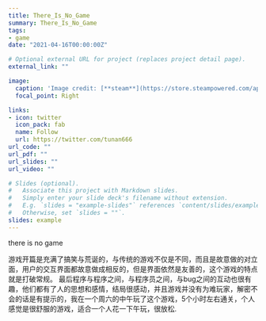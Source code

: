 ```yaml
---
title: There_Is_No_Game
summary: There_Is_No_Game
tags:
- game
date: "2021-04-16T00:00:00Z"

# Optional external URL for project (replaces project detail page).
external_link: ""

image:
  caption: 'Image credit: [**steam**](https://store.steampowered.com/app/1240210/There_Is_No_Game_Wrong_Dimension/)'
  focal_point: Right

links:
- icon: twitter
  icon_pack: fab
  name: Follow
  url: https://twitter.com/tunan666
url_code: ""
url_pdf: ""
url_slides: ""
url_video: ""

# Slides (optional).
#   Associate this project with Markdown slides.
#   Simply enter your slide deck's filename without extension.
#   E.g. `slides = "example-slides"` references `content/slides/example-slides.md`.
#   Otherwise, set `slides = ""`.
slides: example
---
```


there is no game

游戏开篇是充满了搞笑与荒诞的，与传统的游戏不仅是不同，而且是故意做的对立面，用户的交互界面都故意做成相反的，但是界面依然是友善的，这个游戏的特点就是打破常规。
最后程序与程序之间，与程序员之间，与bug之间的互动也很有趣，他们都有了人的思想和感情，结局很感动，并且游戏并没有为难玩家，解密不会的话是有提示的，我在一个周六的中午玩了这个游戏，5个小时左右通关，个人感觉是很舒服的游戏，适合一个人花一下午玩，很放松.
